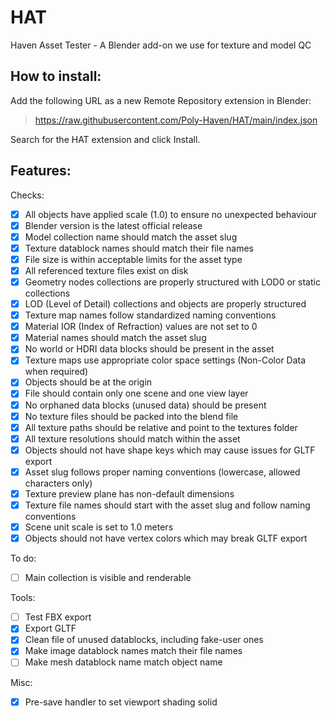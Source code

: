 # HAT
Haven Asset Tester - A Blender add-on we use for texture and model QC

## How to install:

Add the following URL as a new Remote Repository extension in Blender:

> https://raw.githubusercontent.com/Poly-Haven/HAT/main/index.json

Search for the HAT extension and click Install.

## Features:

Checks:

<!-- This list is auto-generated from docstrings in operators/checks/*.py files.
     Run 'python build_readme_checklist.py' to update. -->

* [x] All objects have applied scale (1.0) to ensure no unexpected behaviour
* [x] Blender version is the latest official release
* [x] Model collection name should match the asset slug
* [x] Texture datablock names should match their file names
* [x] File size is within acceptable limits for the asset type
* [x] All referenced texture files exist on disk
* [x] Geometry nodes collections are properly structured with LOD0 or static collections
* [x] LOD (Level of Detail) collections and objects are properly structured
* [x] Texture map names follow standardized naming conventions
* [x] Material IOR (Index of Refraction) values are not set to 0
* [x] Material names should match the asset slug
* [x] No world or HDRI data blocks should be present in the asset
* [x] Texture maps use appropriate color space settings (Non-Color Data when required)
* [x] Objects should be at the origin
* [x] File should contain only one scene and one view layer
* [x] No orphaned data blocks (unused data) should be present
* [x] No texture files should be packed into the blend file
* [x] All texture paths should be relative and point to the textures folder
* [x] All texture resolutions should match within the asset
* [x] Objects should not have shape keys which may cause issues for GLTF export
* [x] Asset slug follows proper naming conventions (lowercase, allowed characters only)
* [x] Texture preview plane has non-default dimensions
* [x] Texture file names should start with the asset slug and follow naming conventions
* [x] Scene unit scale is set to 1.0 meters
* [x] Objects should not have vertex colors which may break GLTF export

To do:

* [ ] Main collection is visible and renderable

Tools:

* [ ] Test FBX export
* [x] Export GLTF
* [x] Clean file of unused datablocks, including fake-user ones
* [x] Make image datablock names match their file names
* [ ] Make mesh datablock name match object name

Misc:

* [x] Pre-save handler to set viewport shading solid
